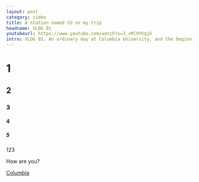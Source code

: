 ```yaml
---
layout: post
category: video
title: A station named CU on my trip
headname: VLOG 01
youtubeurl: https://www.youtube.com/watch?v=3_vMl9Yhqjk
intro: VLOG 01. An ordinary day at Columbia University, and the beginning of the brand new period of life.
---
```

# 1
## 2
### 3
#### 4
##### 5

123

How are you?

[Columbia](http://www.columbia.edu)